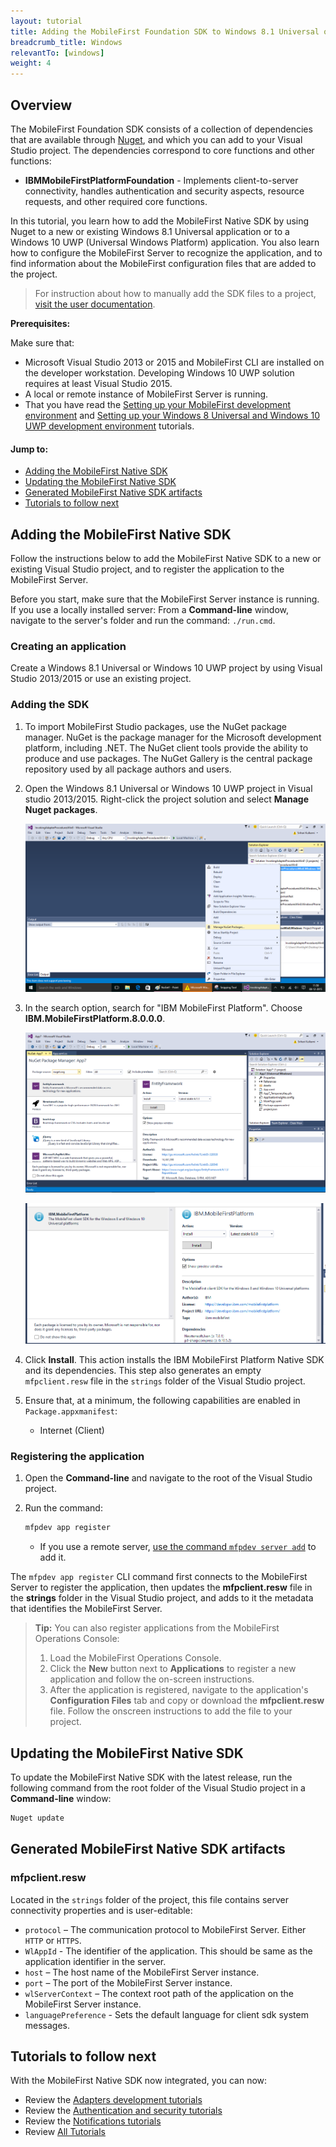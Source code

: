 ```yaml
---
layout: tutorial
title: Adding the MobileFirst Foundation SDK to Windows 8.1 Universal or Windows 10 UWP Applications
breadcrumb_title: Windows
relevantTo: [windows]
weight: 4
---
```

## Overview

The MobileFirst Foundation SDK consists of a collection of dependencies that are available through [Nuget](https://www.nuget.org/), and which you can add to your Visual Studio project. The dependencies correspond to core functions and other functions:

* **IBMMobileFirstPlatformFoundation** - Implements client-to-server connectivity, handles authentication and security aspects, resource requests, and other required core functions.

In this tutorial, you learn how to add the MobileFirst Native SDK by using Nuget to a new or existing Windows 8.1 Universal application or to a Windows 10 UWP (Universal Windows Platform) application. You also learn how to configure the MobileFirst Server to recognize the application, and to find information about the MobileFirst configuration files that are added to the project.

> For instruction about how to manually add the SDK files to a project, [visit the user documentation](http://www-01.ibm.com/support/knowledgecenter/SSHS8R_8.0.0/wl_welcome.html).

**Prerequisites:**

Make sure that:
- Microsoft Visual Studio 2013 or 2015 and MobileFirst CLI are installed on the developer workstation. Developing Windows 10 UWP solution requires at least Visual Studio 2015.
- A local or remote instance of MobileFirst Server is running.
- That you have read the [Setting up your MobileFirst development environment](../../setting-up-your-development-environment/mobilefirst-development-environment) and [Setting up your Windows 8 Universal and Windows 10 UWP development environment](../../setting-up-your-development-environment/windows-8-10-development-environment) tutorials.

#### Jump to:

- [Adding the MobileFirst Native SDK](#adding-the-mobilefirst-native-sdk)
- [Updating the MobileFirst Native SDK](#updating-the-mobilefirst-native-sdk)
- [Generated MobileFirst Native SDK artifacts](#generated-mobilefirst-native-sdk-artifacts)
- [Tutorials to follow next](#tutorials-to-follow-next)

## Adding the MobileFirst Native SDK
Follow the instructions below to add the MobileFirst Native SDK to a new or existing Visual Studio project, and to register the application to the MobileFirst Server.

Before you start, make sure that the MobileFirst Server instance is running.  
If you use a locally installed server: From a **Command-line** window, navigate to the server's folder and run the command: `./run.cmd`.

### Creating an application
Create a Windows 8.1 Universal or Windows 10 UWP project by using Visual Studio 2013/2015 or use an existing project.  

### Adding the SDK

1. To import MobileFirst Studio packages, use the NuGet package manager.
NuGet is the package manager for the Microsoft development platform, including .NET. The NuGet client tools provide the ability to produce and use packages. The NuGet Gallery is the central package repository used by all package authors and users.

2. Open the Windows 8.1 Universal or Windows 10 UWP project in Visual studio 2013/2015. Right-click the project solution and select  **Manage Nuget packages**.

    ![Add-Nuget-tosolution-VS-settings](Add-Nuget-tosolution0.png)

3. In the search option, search for "IBM MobileFirst Platform". Choose **IBM.MobileFirstPlatform.8.0.0.0**.

    ![Add-Nuget-tosolution-search](Add-Nuget-tosolution1.png)

    ![Add-Nuget-tosolution-choose](Add-Nuget-tosolution2.png)

4. Click **Install**. This action installs the IBM MobileFirst Platform Native SDK and its dependencies. This step also generates an empty `mfpclient.resw` file in the `strings` folder of the Visual Studio project.

5. Ensure that, at a minimum, the following capabilities are enabled in `Package.appxmanifest`:

    - Internet (Client)

### Registering the application

1. Open the **Command-line** and navigate to the root of the Visual Studio project.  

2. Run the command:

    ```bash
    mfpdev app register
    ```
    - If you use a remote server, [use the command `mfpdev server add`](../../using-the-mfpf-sdk/using-mobilefirst-cli-to-manage-mobilefirst-artifacts/#add-a-new-server-instance) to add it.

The `mfpdev app register` CLI command first connects to the MobileFirst Server to register the application, then updates the **mfpclient.resw** file in the **strings** folder in the Visual Studio project, and adds to it the metadata that identifies the MobileFirst Server.

> <span class="glyphicon glyphicon-info-sign" aria-hidden="true"></span> **Tip:** You can also register applications from the MobileFirst Operations Console:    
>
> 1. Load the MobileFirst Operations Console.  
> 2. Click the **New** button next to **Applications** to register a new application and follow the on-screen instructions.  
> 3. After the application is registered, navigate to the application's **Configuration Files** tab and copy or download the **mfpclient.resw** file. Follow the onscreen instructions to add the file to your project.

## Updating the MobileFirst Native SDK
To update the MobileFirst Native SDK with the latest release, run the following command from the root folder of the Visual Studio project in a **Command-line** window:

```bash
Nuget update
```

## Generated MobileFirst Native SDK artifacts

### mfpclient.resw

Located in the `strings` folder of the project, this file contains server connectivity properties and is user-editable:

- `protocol` – The communication protocol to MobileFirst Server. Either `HTTP` or `HTTPS`.
- `WlAppId` - The identifier of the application. This should be same as the application identifier in the server.
- `host` – The host name of the MobileFirst Server instance.
- `port` – The port of the MobileFirst Server instance.
- `wlServerContext` – The context root path of the application on the MobileFirst Server instance.
- `languagePreference` - Sets the default language for client sdk system messages.

## Tutorials to follow next
With the MobileFirst Native SDK now integrated, you can now:

- Review the [Adapters development tutorials](../../adapters/)
- Review the [Authentication and security tutorials](../../authentication-and-security/)
- Review the [Notifications tutorials](../../notifications/)
- Review [All Tutorials](../../all-tutorials)
